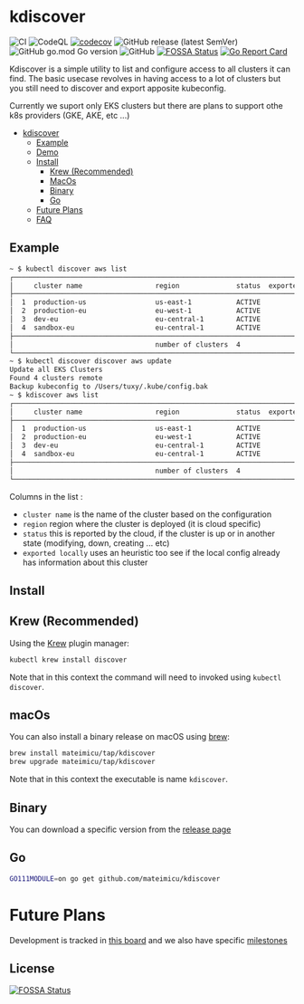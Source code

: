 # kdiscover
![CI](https://github.com/mateimicu/kdiscover/workflows/Lint%20&%20build%20Golang%20project/badge.svg?branch=master)
![CodeQL](https://github.com/mateimicu/kdiscover/workflows/CodeQL/badge.svg)
[![codecov](https://codecov.io/gh/mateimicu/kdiscover/branch/master/graph/badge.svg)](https://codecov.io/gh/mateimicu/kdiscover)
![GitHub release (latest SemVer)](https://img.shields.io/github/v/release/mateimicu/kdiscover?sort=semver)
![GitHub go.mod Go version](https://img.shields.io/github/go-mod/go-version/mateimicu/kdiscover)
![GitHub](https://img.shields.io/github/license/mateimicu/kdiscover)
[![FOSSA Status](https://app.fossa.com/api/projects/git%2Bgithub.com%2Fmateimicu%2Fkdiscover.svg?type=shield)](https://app.fossa.com/projects/git%2Bgithub.com%2Fmateimicu%2Fkdiscover?ref=badge_shield)
[![Go Report Card](https://goreportcard.com/badge/github.com/mateimicu/kdiscover)](https://goreportcard.com/report/github.com/mateimicu/kdiscover)


Kdiscover is a simple utility to list and configure access to all clusters it can find.
The basic usecase revolves in having access to a lot of clusters but you still need to discover and export apposite kubeconfig.

Currently we suport only EKS clusters but there are plans to support othe k8s providers (GKE, AKE, etc ...)

- [kdiscover](#kdiscover)
  - [Example](#example)
  - [Demo](#demo)
  - [Install](#install)
    - [Krew (Recommended)](#krew-recommended)
    - [MacOs](#macos)
    - [Binary](#binary)
    - [Go](#go)
  - [Future Plans](#future-plans)
  - [FAQ](docs/FAQ.md)


<!--## Demo-->
<!--[![asciicast](https://asciinema.org/a/qfxDubtATYtLJ1W1vOK6rBzSE.svg)](https://asciinema.org/a/qfxDubtATYtLJ1W1vOK6rBzSE)-->

## Example

```bash
~ $ kubectl discover aws list
┌────────────────────────────────────────────────────────────────────────────────┐
│     cluster name                  region              status  exported locally │
├────────────────────────────────────────────────────────────────────────────────┤
│  1  production-us                 us-east-1           ACTIVE          No       │
│  2  production-eu                 eu-west-1           ACTIVE          No       │
│  3  dev-eu                        eu-central-1        ACTIVE          No       │
│  4  sandbox-eu                    eu-central-1        ACTIVE          No       │
├────────────────────────────────────────────────────────────────────────────────┤
│                                   number of clusters  4                        │
└────────────────────────────────────────────────────────────────────────────────┘
~ $ kubectl discover discover aws update
Update all EKS Clusters
Found 4 clusters remote
Backup kubeconfig to /Users/tuxy/.kube/config.bak
~ $ kdiscover aws list
┌────────────────────────────────────────────────────────────────────────────────┐
│     cluster name                  region              status  exported locally │
├────────────────────────────────────────────────────────────────────────────────┤
│  1  production-us                 us-east-1           ACTIVE         Yes       │
│  2  production-eu                 eu-west-1           ACTIVE         Yes       │
│  3  dev-eu                        eu-central-1        ACTIVE         Yes       │
│  4  sandbox-eu                    eu-central-1        ACTIVE         Yes       │
├────────────────────────────────────────────────────────────────────────────────┤
│                                   number of clusters  4                        │
└────────────────────────────────────────────────────────────────────────────────┘
```


Columns in the list :

- `cluster name` is the name of the cluster based on the configuration
- `region` region where the cluster is deployed (it is cloud specific)
- `status` this is reported by the cloud, if the cluster is up or in another state (modifying, down, creating ... etc)
- `exported locally` uses an heuristic too see if the local config already has information about this cluster


## Install

## Krew (Recommended)

Using the [Krew](https://krew.sigs.k8s.io/) plugin manager:

```bash
kubectl krew install discover
```
Note that in this context the command will need to invoked using `kubectl discover`.

## macOs

You can also install a binary release on macOS using [brew](https://brew.sh/):

```bash
brew install mateimicu/tap/kdiscover
brew upgrade mateimicu/tap/kdiscover
```
Note that in this context the executable is name `kdiscover`.

## Binary

You can download a specific version from the [release page](https://github.com/mateimicu/kdiscover/releases)

## Go

```bash
GO111MODULE=on go get github.com/mateimicu/kdiscover
```

# Future Plans


Development is tracked in [this board](https://github.com/mateimicu/kdiscover/projects/1) and we also have specific [milestones](https://github.com/mateimicu/kdiscover/milestones?direction=asc&sort=due_date)

## License
[![FOSSA Status](https://app.fossa.com/api/projects/git%2Bgithub.com%2Fmateimicu%2Fkdiscover.svg?type=large)](https://app.fossa.com/projects/git%2Bgithub.com%2Fmateimicu%2Fkdiscover?ref=badge_large)
